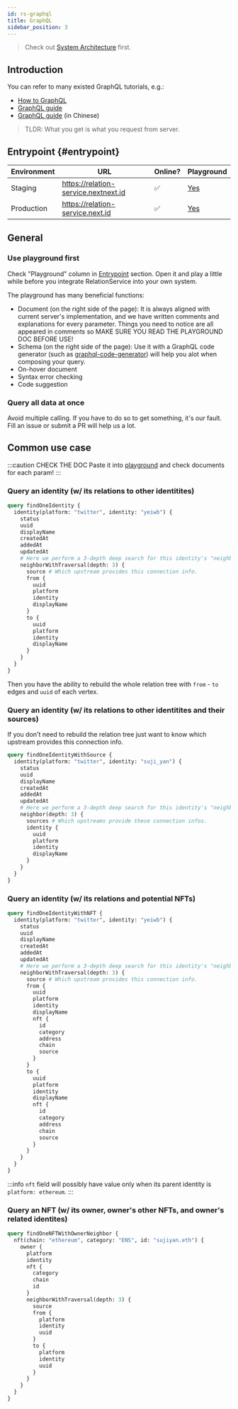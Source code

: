 ```yaml
---
id: rs-graphql
title: GraphQL
sidebar_position: 3
---
```


> Check out [System Architecture](rs-system) first.

## Introduction

You can refer to many existed GraphQL tutorials, e.g.:
- [How to GraphQL](https://www.howtographql.com)
- [GraphQL guide](https://www.graphql.com/guides/)
- [GraphQL guide](https://graphql.cn/learn/) (in Chinese)

> TLDR: What you get is what you request from server.

## Entrypoint {#entrypoint}

| Environment | URL                                  | Online? | Playground                                  |
|-------------|--------------------------------------|---------|---------------------------------------------|
| Staging     | https://relation-service.nextnext.id | ✅      | [Yes](https://relation-service.nextnext.id) |
| Production  | https://relation-service.next.id     | ✅      | [Yes](https://relation-service.next.id)     |

## General

### Use playground first

Check "Playground" column in [Entrypoint](#entrypoint) section. Open
it and play a little while before you integrate RelationService into
your own system.

The playground has many beneficial functions:

- Document (on the right side of the page): It is always aligned with
  current server's implementation, and we have written comments and
  explanations for every parameter. Things you need to notice are all
  appeared in comments so MAKE SURE YOU READ THE PLAYGROUND DOC BEFORE
  USE!
- Schema (on the right side of the page): Use it with a GraphQL code
  generator (such as
  [graphql-code-generator](https://github.com/dotansimha/graphql-code-generator))
  will help you alot when composing your query.
- On-hover document
- Syntax error checking
- Code suggestion

### Query all data at once

Avoid multiple calling. If you have to do so to get something, it's
our fault. Fill an issue or submit a PR will help us a lot.

## Common use case

:::caution CHECK THE DOC
Paste it into [playground](#entrypoint) and check documents for each param!
:::

### Query an identity (w/ its relations to other identitites)

```graphql
query findOneIdentity {
  identity(platform: "twitter", identity: "yeiwb") {
    status
    uuid
    displayName
    createdAt
    addedAt
    updatedAt
    # Here we perform a 3-depth deep search for this identity's "neighbor".
    neighborWithTraversal(depth: 3) {
      source # Which upstream provides this connection info.
      from {
        uuid
        platform
        identity
        displayName
      }
      to {
        uuid
        platform
        identity
        displayName
      }
    }
  }
}
```

Then you have the ability to rebuild the whole relation tree with
`from` - `to` edges and `uuid` of each vertex.


### Query an identity (w/ its relations to other identitites and their sources)
If you don't need to rebuild the relation tree
just want to know which upstream provides this connection info.

```graphql
query findOneIdentityWithSource {
  identity(platform: "twitter", identity: "suji_yan") {
    status
    uuid
    displayName
    createdAt
    addedAt
    updatedAt
    # Here we perform a 3-depth deep search for this identity's "neighbor".
    neighbor(depth: 3) {
      sources # Which upstreams provide these connection infos.
      identity {
        uuid
        platform
        identity
        displayName
      }
    }
  }
}

```


### Query an identity (w/ its relations and potential NFTs)

```graphql
query findOneIdentityWithNFT {
  identity(platform: "twitter", identity: "yeiwb") {
    status
    uuid
    displayName
    createdAt
    addedAt
    updatedAt
    # Here we perform a 3-depth deep search for this identity's "neighbor".
    neighborWithTraversal(depth: 3) {
      source # Which upstream provides this connection info.
      from {
        uuid
        platform
        identity
        displayName
        nft {
          id
          category
          address
          chain
          source
        }
      }
      to {
        uuid
        platform
        identity
        displayName
        nft {
          id
          category
          address
          chain
          source
        }
      }
    }
  }
}
```

:::info
`nft` field will possibly have value only when its parent identity is `platform: ethereum`.
:::

### Query an NFT (w/ its owner, owner's other NFTs, and owner's related identites)

```graphql
query findOneNFTWithOwnerNeighbor {
  nft(chain: "ethereum", category: "ENS", id: "sujiyan.eth") {
    owner {
      platform
      identity
      nft {
        category
        chain
        id
      }
      neighborWithTraversal(depth: 3) {
        source
        from {
          platform
          identity
          uuid
        }
        to {
          platform
          identity
          uuid
        }
      }
    }
  }
}
```
